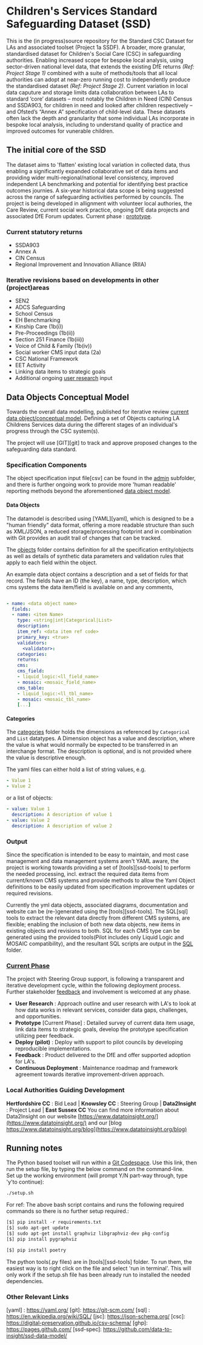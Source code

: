 # Children's Services Standard Safeguarding Dataset (SSD)

This is the (in progress)source repository for the Standard CSC Dataset for LAs and associated toolset (Project 1a SSDF). A broader, more granular, standardised dataset for Children's Social Care (CSC) in safeguarding authorities. Enabling increased scope for bespoke local analysis, using sector-driven national level data, that extends the existing DfE returns _(Ref: Project Stage 1)_ combined with a suite of methods/tools that all local authorities can adopt at near-zero running cost to independently produce the standardised dataset _(Ref: Project Stage 2)_. Current variation in local data caputure and storage limits data collaboration between LAs to standard ‘core’ datasets – most notably the Children in Need (CIN) Census and SSDA903, for children in need and looked after children respectively – and Ofsted’s “Annex A” specification of child-level data. These datasets often lack the depth and granularity that some individual LAs incorporate in bespoke local analysis, including to understand quality of practice and improved outcomes for vunerable children. 

## The initial core of the SSD

The dataset aims to 'flatten' existing local variation in collected data, thus enabling a significantly expanded collaborative set of data items and providing wider multi-regional/national level consistency, improved independent LA benchmarking and potential for identifying best practice outcomes journies. A six-year historical data scope is being suggested across the range of safeguarding activities performed by councils. The project is being developed in allignment with volunteer local authories, the Care Review, current social work practice, ongoing DfE data projects and associated DfE Forum updates.  Current phase : [prototype](#current-phase). 

### Current statutory returns
- SSDA903
- Annex A
- CIN Census
- Regional Improvement and Innovation Alliance (RIIA)

### Iterative revisions based on developments in other (project)areas
- SEN2
- ADCS Safeguarding
- School Census
- EH Benchmarking
- Kinship Care (1b(i))
- Pre-Proceedings (1b(ii))
- Section 251 Finance (1b(iii))
- Voice of Child & Family (1b(iv))
- Social worker CMS input data (2a)
- CSC National Framework
- EET Activity
- Linking data items to strategic goals
- Additional ongoing [user research](#user-research) input


## Data Objects Conceptual Model

Towards the overall data modelling, published for iterative review  [current data object/conceptual model](https://data-to-insight.github.io/ssd-data-model/). Defining a set of Objects capturing LA Childrens Services data during the different stages of an individual's progress through the CSC system(s). 

The project will use [GIT][git] to track and approve proposed changes to the safeguarding data standard.

### Specification Components

The object specification input file[csv] can be found in the [admin](./docs/admin) subfolder, and there is further ongoing work to provide more 'human readable' reporting methods beyond the aforementioned [data object model](https://data-to-insight.github.io/ssd-data-model/). 

#### Data Objects

The datamodel is described using [YAML][yaml], which is designed to be a "human friendly" data format, offering a more readable structure than such as XML/JSON, a reduced storage/processing footprint and in combination with Git provides an audit trail of changes that can be tracked.

The [objects](./data/objects) folder contains definition for all the specification entity/objects as well as details
of synthetic data parameters and validation rules that apply to each field within the object.

An example data object contains a description and a set of fields for that record. The fields have an ID (the key), a name,
type, description, which cms systems the data item/field is available on and any comments,

```yaml

- name: <data object name>
  fields:
  - name: <item Name>
    type: <string|int|Categorical|List>
    description: 
    item_ref: <data item ref code>
    primary_key: <true>
    validators:
      <validator>:  
    categories:
    returns:
    cms:
    cms_field:
    - liquid_logic:<ll_field_name>
    - mosaic: <mosaic_field_name>
    cms_table:
    - liquid_logic:<ll_tbl_name>
    - mosaic: <mosaic_tbl_name>
    [...]
```

#### Categories

The [categories](./data/categories) folder holds the dimensions as referenced by `Categorical` and `List` datatypes.
A Dimension object has a value and description, where the value is what would normally be expected to be transferred
in an interchange format. The description is optional, and is not provided where the value is descriptive enough.

The yaml files can either hold a list of string values, e.g.

```yaml
- Value 1
- Value 2
```
or a list of objects:

```yaml
- value: Value 1
  description: A description of value 1
- value: Value 2
  description: A description of value 2
```


### Output

Since the specification is intended to be easy to maintain, and most case management and data management systems aren't YAML aware, the project is working towards providing a set of [tools][ssd-tools] to perform the needed processing, incl. extract the required data items from current/known CMS systems and provide methods to allow the Yaml Object definitions to be easily updated from specification improvement updates or required revisions.

Currently the yml data objects, associated diagrams, documentation and website can be (re-)generated using the [tools][ssd-tools]. The SQL[sql] tools to extract the relevant data directly from different CMS systems, are flexible; enabling the inclusion of both new data objects, new items in existing objects and revisions to both. SQL for each CMS type can be generated using the provided tools(Pilot includes only Liquid Logic and MOSAIC compatibility), and the resultant SQL scripts are output in the [SQL](./sql/) folder. 



### [Current Phase](#current-phase)
The project with Steering Group support, is following a transparent and iterative development cycle, within the following deployment process. Further stakeholder [feedback](#feedback-anchor) and involvement is welcomed at any phase.

- **User Research**
  : Approach outline and user research with LA's to look at how data works in relevant services, consider data gaps, challenges, and opportunities.
- **Prototype** [Current Phase]
  : Detailed survey of current data item usage, link data items to strategic goals, develop the prototype specification utilizing peer feedback.
- **Deploy (pilot)**
  : Deploy with support to pilot councils by developing reproducible implementations.
- **Feedback**
  : Product delivered to the DfE and offer supported adoption for LA's.
- **Continuous Deployment**
  : Maintenance roadmap and framework agreement towards iterative improvement-driven approach.


### Local Authorities Guiding Development
**Hertfordshire CC** : Bid Lead | **Knowsley CC** : Steering Group | **Data2Insight** : Project Lead | **East Sussex CC**
You can find more information about Data2Insight on our website [https://www.datatoinsight.org/](https://www.datatoinsight.org/) and our [blog https://www.datatoinsight.org/blog](https://www.datatoinsight.org/blog) 


## Running notes
The Python based toolset will run within a [Git Codespace](https://github.com/codespaces/new?hide_repo_select=true&ref=main&repo=645832800). Use this link, then run the setup file, by typing the below command on the command-line.   
Set up the working environment (will prompt Y/N part-way through, type 'y'to continue):
```bash
./setup.sh
```

  For ref: The above bash script contains and runs <all> the following required commands so there is no further setup required.: 
```python
[$] pip install -r requirements.txt
[$] sudo apt-get update
[$] sudo apt-get install graphviz libgraphviz-dev pkg-config
[$] pip install pygraphviz

[$] pip install poetry
```

The python tools(.py files) are in [tools][ssd-tools] folder. To run them, the easiest way is to right click on the file and select 'run in terminal'. This will only work if the setup.sh file has been already run to installed the needed dependencies. 



### Other Relevant Links

[yaml] : https://yaml.org/
[git]: https://git-scm.com/
[sql] : https://en.wikipedia.org/wiki/SQL/
[jsc]: https://json-schema.org/
[csc]: https://digital-preservation.github.io/csv-schema/
[ghp]: https://pages.github.com/
[ssd-spec]: https://github.com/data-to-insight/ssd-data-model/



